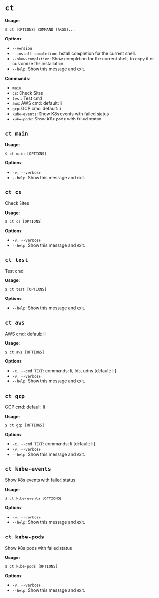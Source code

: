 # `ct`

**Usage**:

```console
$ ct [OPTIONS] COMMAND [ARGS]...
```

**Options**:

* `--version`
* `--install-completion`: Install completion for the current shell.
* `--show-completion`: Show completion for the current shell, to copy it or customize the installation.
* `--help`: Show this message and exit.

**Commands**:

* `main`
* `cs`: Check Sites
* `test`: Test cmd
* `aws`: AWS cmd: default: li
* `gcp`: GCP cmd: default: li
* `kube-events`: Show K8s events with failed status
* `kube-pods`: Show K8s pods with failed status

## `ct main`

**Usage**:

```console
$ ct main [OPTIONS]
```

**Options**:

* `-v, --verbose`
* `--help`: Show this message and exit.

## `ct cs`

Check Sites

**Usage**:

```console
$ ct cs [OPTIONS]
```

**Options**:

* `-v, --verbose`
* `--help`: Show this message and exit.

## `ct test`

Test cmd

**Usage**:

```console
$ ct test [OPTIONS]
```

**Options**:

* `--help`: Show this message and exit.

## `ct aws`

AWS cmd: default: li

**Usage**:

```console
$ ct aws [OPTIONS]
```

**Options**:

* `-c, --cmd TEXT`: commands: li, ldb, udns  [default: li]
* `-v, --verbose`
* `--help`: Show this message and exit.

## `ct gcp`

GCP cmd: default: li

**Usage**:

```console
$ ct gcp [OPTIONS]
```

**Options**:

* `-c, --cmd TEXT`: commands: li  [default: li]
* `-v, --verbose`
* `--help`: Show this message and exit.

## `ct kube-events`

Show K8s events with failed status

**Usage**:

```console
$ ct kube-events [OPTIONS]
```

**Options**:

* `-v, --verbose`
* `--help`: Show this message and exit.

## `ct kube-pods`

Show K8s pods with failed status

**Usage**:

```console
$ ct kube-pods [OPTIONS]
```

**Options**:

* `-v, --verbose`
* `--help`: Show this message and exit.
